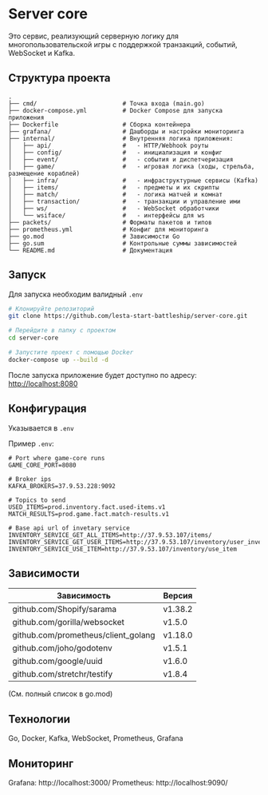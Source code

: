 # Server core

Это сервис, реализующий серверную логику для многопользовательской игры с поддержкой транзакций, событий, WebSocket и Kafka.

## Структура проекта

```text
.
├── cmd/                        # Точка входа (main.go)
├── docker-compose.yml          # Docker Compose для запуска приложения
├── Dockerfile                  # Сборка контейнера
├── grafana/                    # Дашборды и настройки мониторинга
├── internal/                   # Внутренняя логика приложения:
│   ├── api/                    #   - HTTP/Webhook роуты
│   ├── config/                 #   - инициализация и конфиг
│   ├── event/                  #   - события и диспетчеризация
│   ├── game/                   #   - игровая логика (ходы, стрельба, размещение кораблей)
│   ├── infra/                  #   - инфраструктурные сервисы (Kafka)
│   ├── items/                  #   - предметы и их скрипты
│   ├── match/                  #   - логика матчей и комнат
│   ├── transaction/            #   - транзакции и управление ими
│   ├── ws/                     #   - WebSocket обработчики
│   └── wsiface/                #   - интерфейсы для ws
├── packets/                    # Форматы пакетов и типов
├── prometheus.yml              # Конфиг для мониторинга
├── go.mod                      # Зависимости Go
├── go.sum                      # Контрольные суммы зависимостей
└── README.md                   # Документация
```

## Запуск

Для запуска необходим валидный `.env`

```bash
# Клонируйте репозиторий
git clone https://github.com/lesta-start-battleship/server-core.git

# Перейдите в папку с проектом
cd server-core

# Запустите проект с помощью Docker
docker-compose up --build -d
```

После запуска приложение будет доступно по адресу: [http://localhost:8080](http://localhost8080)

## Конфигурация

Указывается в `.env`

Пример `.env`:

```
# Port where game-core runs
GAME_CORE_PORT=8080

# Broker ips
KAFKA_BROKERS=37.9.53.228:9092

# Topics to send
USED_ITEMS=prod.inventory.fact.used-items.v1
MATCH_RESULTS=prod.game.fact.match-results.v1

# Base api url of invetary service
INVENTORY_SERVICE_GET_ALL_ITEMS=http://37.9.53.107/items/
INVENTORY_SERVICE_GET_USER_ITEMS=http://37.9.53.107/inventory/user_inventory
INVENTORY_SERVICE_USE_ITEM=http://37.9.53.107/inventory/use_item
```

## Зависимости

| Зависимость                  | Версия         |
|------------------------------|---------------|
| github.com/Shopify/sarama    | v1.38.2       |
| github.com/gorilla/websocket | v1.5.0        |
| github.com/prometheus/client_golang | v1.18.0 |
| github.com/joho/godotenv     | v1.5.1        |
| github.com/google/uuid       | v1.6.0        |
| github.com/stretchr/testify  | v1.8.4        |

(См. полный список в go.mod)

## Технологии

Go, Docker, Kafka, WebSocket, Prometheus, Grafana

## Мониторинг

Grafana:    http://localhost:3000/
Prometheus: http://localhost:9090/
